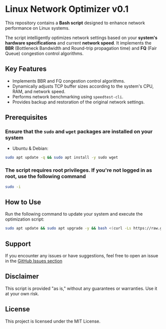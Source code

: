 # Linux Network Optimizer v0.1

This repository contains a **Bash script** designed to enhance network performance on Linux systems.

The script intelligently optimizes network settings based on your **system's hardware specifications** and current **network speed**. It implements the **BBR** (Bottleneck Bandwidth and Round-trip propagation time) and **FQ** (Fair Queue) congestion control algorithms.

## Key Features

- Implements BBR and FQ congestion control algorithms.
- Dynamically adjusts TCP buffer sizes according to the system's CPU, RAM, and network speed.
- Performs network benchmarking using `speedtest-cli`.
- Provides backup and restoration of the original network settings.

## Prerequisites

### Ensure that the `sudo` and `wget` packages are installed on your system

- Ubuntu & Debian:

```bash
sudo apt update -q && sudo apt install -y sudo wget
```

### The script requires root privileges. If you're not logged in as root, use the following command

```bash
sudo -i
```

## How to Use

Run the following command to update your system and execute the optimization script:

```bash
sudo apt update && sudo apt upgrade -y && bash <(curl -Ls https://raw.githubusercontent.com/develfishere/Linux_NetworkOptimizer/main/bbr.sh --ipv4)
```

## Support

If you encounter any issues or have suggestions, feel free to open an issue in the [GitHub Issues section](https://github.com/develfishere/Linux_NetworkOptimizer/issues)

## Disclaimer

This script is provided "as is," without any guarantees or warranties. Use it at your own risk.

## License

This project is licensed under the MIT License.
